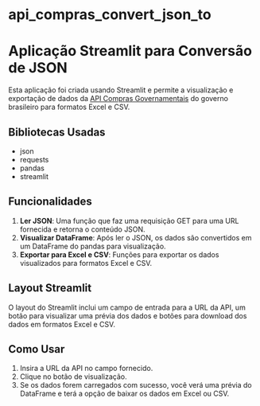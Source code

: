 # api_compras_convert_json_to

# Aplicação Streamlit para Conversão de JSON

Esta aplicação foi criada usando Streamlit e permite a visualização e exportação de dados da [API Compras Governamentais](https://api-comprasv2.dth.nuvem.gov.br/swagger-ui/index.html#/) do governo brasileiro para formatos Excel e CSV.

## Bibliotecas Usadas

- json
- requests
- pandas
- streamlit

## Funcionalidades

1. **Ler JSON**: Uma função que faz uma requisição GET para uma URL fornecida e retorna o conteúdo JSON.
2. **Visualizar DataFrame**: Após ler o JSON, os dados são convertidos em um DataFrame do pandas para visualização.
3. **Exportar para Excel e CSV**: Funções para exportar os dados visualizados para formatos Excel e CSV.

## Layout Streamlit

O layout do Streamlit inclui um campo de entrada para a URL da API, um botão para visualizar uma prévia dos dados e botões para download dos dados em formatos Excel e CSV.

## Como Usar

1. Insira a URL da API no campo fornecido.
2. Clique no botão de visualização.
3. Se os dados forem carregados com sucesso, você verá uma prévia do DataFrame e terá a opção de baixar os dados em Excel ou CSV.
